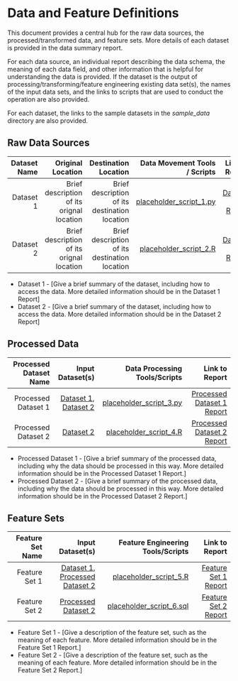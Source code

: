# Data and Feature Definitions

This document provides a central hub for the raw data sources, the processed/transformed data, and feature sets. More details of each dataset is provided in the data summary report.

For each data source, an individual report describing the data schema, the meaning of each data field, and other information that is helpful for understanding the data is provided. If the dataset is the output of processing/transforming/feature engineering existing data set(s), the names of the input data sets, and the links to scripts that are used to conduct the operation are also provided.

For each dataset, the links to the sample datasets in the _sample_data_ directory are also provided.

## Raw Data Sources

| Dataset Name | Original Location   | Destination Location  | Data Movement Tools / Scripts | Link to Report |
| ---:| ---: | ---: | ---: | -----: |
| Dataset 1 | Brief description of its orignal location | Brief description of its destination location | [placeholder_script_1.py](link/to/python/script/file/in/Code) | [Dataset 1 Report](link/to/report1)|
| Dataset 2 | Brief description of its orignal location | Brief description of its destination location | [placeholder_script_2.R](link/to/R/script/file/in/Code) | [Dataset 2 Report](link/to/report2)|

* Dataset 1 - [Give a brief summary of the dataset, including how to access the data.  More detailed information should be in the Dataset 1 Report]
* Dataset 2 - [Give a brief summary of the dataset, including how to access the data.  More detailed information should be in the Dataset 2 Report]

## Processed Data

| Processed Dataset Name | Input Dataset(s)   | Data Processing Tools/Scripts | Link to Report |
| ---:| ---: | ---: | ---: |
| Processed Dataset 1 | [Dataset 1](link/to/dataset1/report), [Dataset 2](link/to/dataset2/report) | [placeholder_script_3.py](link/to/python/script/file/in/Code) | [Processed Dataset 1 Report](link/to/report1)|
| Processed Dataset 2 | [Dataset 2](link/to/dataset2/report) |[placeholder_script_4.R](link/to/R/script/file/in/Code) | [Processed Dataset 2 Report](link/to/report2)|

* Processed Dataset 1 - [Give a brief summary of the processed data, including why the data should be processed in this way.  More detailed information should be in the Processed Dataset 1 Report.]
* Processed Dataset 2 - [Give a brief summary of the processed data, including why the data should be processed in this way.  More detailed information should be in the Processed Dataset 2 Report.]

## Feature Sets

| Feature Set Name | Input Dataset(s)   | Feature Engineering Tools/Scripts | Link to Report |
| ---:| ---: | ---: | ---: |
| Feature Set 1 | [Dataset 1](link/to/dataset1/report), [Processed Dataset 2](link/to/dataset2/report) | [placeholder_script_5.R](link/to/R/script/file/in/Code) | [Feature Set 1 Report](link/to/report1)|
| Feature Set 2 | [Processed Dataset 2](link/to/dataset2/report) |[placeholder_script_6.sql](link/to/sql/script/file/in/Code) | [Feature Set 2 Report](link/to/report2)|

* Feature Set 1 - [Give a description of the feature set, such as the meaning of each feature.  More detailed information should be in the Feature Set 1 Report.]
* Feature Set 2 - [Give a description of the feature set, such as the meaning of each feature.  More detailed information should be in the Feature Set 2 Report.]
